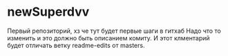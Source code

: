 # newSuperdvv
Первый репозиторий, хз че тут будет
первые шаги в гитхаб
Надо что то изменить и это должно быть описанием комиту. И этот клментарий будет отличать ветку readme-edits от  masters.

